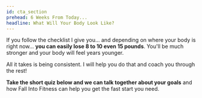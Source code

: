 ```yaml
---
id: cta_section
prehead: 6 Weeks From Today...
headline: What Will Your Body Look Like?
---
```


If you follow the checklist I give you... and depending on where your body is right now... **you can easily lose 8 to 10 even 15 pounds**. You'll be much stronger and your body will feel years younger.

All it takes is being consistent. I will help you do that and coach you through the rest!

**Take the short quiz below and we can talk together about your goals** and how Fall Into Fitness can help you get the fast start you need.

